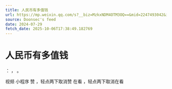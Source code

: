```yaml
---
title: 人民币有多值钱
url: https://mp.weixin.qq.com/s?__biz=MzkxNDM4OTM3OQ==&mid=2247493042&idx=3&sn=4e405d2d2f7c497a005d0f8c3224f367
source: Doonsec's feed
date: 2024-07-29
fetch_date: 2025-10-06T17:38:49.182769
---
```


# 人民币有多值钱

：
，
。

视频
小程序
赞
，轻点两下取消赞
在看
，轻点两下取消在看